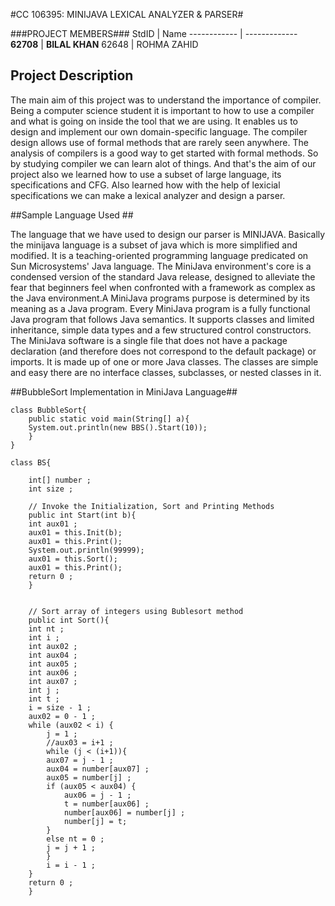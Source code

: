 #CC 106395: MINIJAVA LEXICAL ANALYZER & PARSER#
<!-- Replace XX with your course ID-->
###PROJECT MEMBERS###
StdID | Name
------------ | -------------
**62708** | **BILAL KHAN** 
62648 | ROHMA ZAHID

## Project Description ##

The main aim of this project was to understand the importance of compiler. Being a computer science student it is important to how to use a compiler and what is going on inside the tool that we are using. It enables us to design and implement our own domain-specific language. The compiler design allows use of formal methods that are rarely seen anywhere. The analysis of compilers is a good way to get started with formal methods. So by studying compiler we can learn alot of things. And that's the aim of our project also we learned how to use a subset of large language, its specifications and CFG. Also learned how with the help of lexicial specifications we can make a lexical analyzer and design a parser. 

##Sample Language Used ##

The language that we have used to design our parser is MINIJAVA. Basically the minijava language is a subset of java which is more simplified and modified. It is a teaching-oriented programming language predicated on Sun Microsystems' Java language. The MiniJava environment's core is a condensed version of the standard Java release, designed to alleviate the fear that beginners feel when confronted with a framework as complex as the Java environment.A MiniJava programs purpose is determined by its meaning as a Java program. Every MiniJava program is a fully functional Java program that follows Java semantics. It supports classes and limited inheritance, simple data types and a few structured control constructors. The MiniJava software is a single file that does not have a package declaration (and therefore does not correspond to the default package) or imports. It is made up of one or more Java classes. The classes are simple and easy there are no interface classes, subclasses, or nested classes in it.

##BubbleSort Implementation in MiniJava Language##

```MiniJava
class BubbleSort{
    public static void main(String[] a){
	System.out.println(new BBS().Start(10));
    }
}

class BS{
    
    int[] number ;
    int size ;

    // Invoke the Initialization, Sort and Printing Methods
    public int Start(int b){
	int aux01 ;
	aux01 = this.Init(b);
	aux01 = this.Print();
	System.out.println(99999);
	aux01 = this.Sort();
	aux01 = this.Print();
	return 0 ;
    }

  
    // Sort array of integers using Bublesort method
    public int Sort(){
	int nt ;
	int i ;
	int aux02 ;
	int aux04 ;
	int aux05 ;
	int aux06 ;
	int aux07 ;
	int j ;
	int t ;
	i = size - 1 ;
	aux02 = 0 - 1 ;
	while (aux02 < i) {
	    j = 1 ;
	    //aux03 = i+1 ;
	    while (j < (i+1)){
		aux07 = j - 1 ;
		aux04 = number[aux07] ;
		aux05 = number[j] ;
		if (aux05 < aux04) {
		    aux06 = j - 1 ;
		    t = number[aux06] ;
		    number[aux06] = number[j] ;
		    number[j] = t;
		}
		else nt = 0 ;
		j = j + 1 ;
	    }
	    i = i - 1 ;
	}
	return 0 ;
    }
